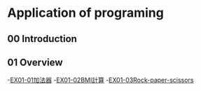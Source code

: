 # Application of programing

## 00 Introduction

## 01 Overview

-[EX01-01加法器](https://colab.research.google.com/drive/1XJ5W6f7HuS6f8XAjDXAqMrvdKgIOqQEz)
-[EX01-02BMI計算](EX01_02BMI計算.ipynb)
-[EX01-03Rock-paper-scissors](EX01_03Rock_paper_scissors.ipynb)
